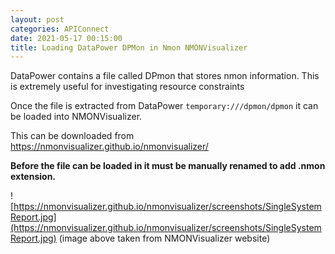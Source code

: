 ```yaml
---
layout: post
categories: APIConnect
date: 2021-05-17 00:15:00
title: Loading DataPower DPMon in Nmon NMONVisualizer
---
```


DataPower contains a file called DPmon that stores nmon information. This is extremely useful for investigating resource constraints

<!--more-->

Once the file is extracted from DataPower `temporary:///dpmon/dpmon` it can be loaded into NMONVisualizer.

This can be downloaded from https://nmonvisualizer.github.io/nmonvisualizer/

**Before the file can be loaded in it must be manually renamed to add .nmon extension.**

![https://nmonvisualizer.github.io/nmonvisualizer/screenshots/SingleSystemReport.jpg](https://nmonvisualizer.github.io/nmonvisualizer/screenshots/SingleSystemReport.jpg)
(image above taken from NMONVisualizer website)
